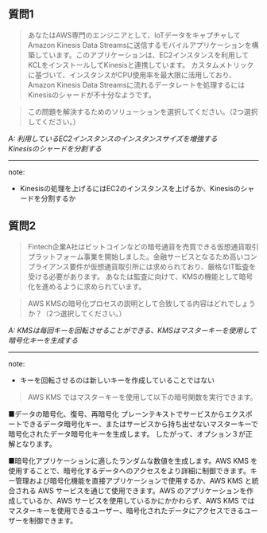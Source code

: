 ## 質問1
>あなたはAWS専門のエンジニアとして、IoTデータをキャプチャしてAmazon Kinesis Data Streamsに送信するモバイルアプリケーションを構築しています。このアプリケーションは、EC2インスタンスを利用してKCLをインストールしてKinesisと連携しています。 カスタムメトリックに基づいて、インスタンスがCPU使用率を最大限に活用しており、Amazon Kinesis Data Streamsに流れるデータレートを処理するにはKinesisのシャードが不十分なようです。

>この問題を解決するためのソリューションを選択してください。（2つ選択してください。）

*A: 利用しているEC2インスタンスのインスタンスサイズを増強する*<br>
*Kinesisのシャードを分割する*

***
note:

* Kinesisの処理を上げるにはEC2のインスタンスを上げるか、Kinesisのシャードを分割するか

## 質問2
>Fintech企業A社はビットコインなどの暗号通貨を売買できる仮想通貨取引プラットフォーム事業を開始しました。金融サービスとなるため高いコンプライアンス要件が仮想通貨取引所には求められており、厳格なIT監査を受ける必要があります。 あなたは監査に向けて、KMSの機能として暗号化を進めるように求められています。

>AWS KMSの暗号化プロセスの説明として合致してる内容はどれでしょうか？（2つ選択してください。）

*A: KMSは毎回キーを回転させることができる、KMSはマスターキーを使用して暗号化キーを生成する*

***
note:

* キーを回転させるのは新しいキーを作成していることではない

>AWS KMS ではマスターキーを使用して以下の暗号関数を実行できます。

■データの暗号化、復号、再暗号化 プレーンテキストでサービスからエクスポートできるデータ暗号化キー、またはサービスから持ち出せないマスターキーで暗号化されたデータ暗号化キーを生成します。  したがって、オプション３が正解となります。

■暗号化アプリケーションに適したランダムな数値を生成します。AWS KMS を使用することで、暗号化するデータへのアクセスをより詳細に制御できます。キー管理および暗号化機能を直接アプリケーションで使用するか、AWS KMS と統合される AWS サービスを通じて使用できます。AWS のアプリケーションを作成しているか、AWS サービスを使用しているかにかかわらず、AWS KMS ではマスターキーを使用できるユーザー、暗号化されたデータにアクセスできるユーザーを制御できます。

